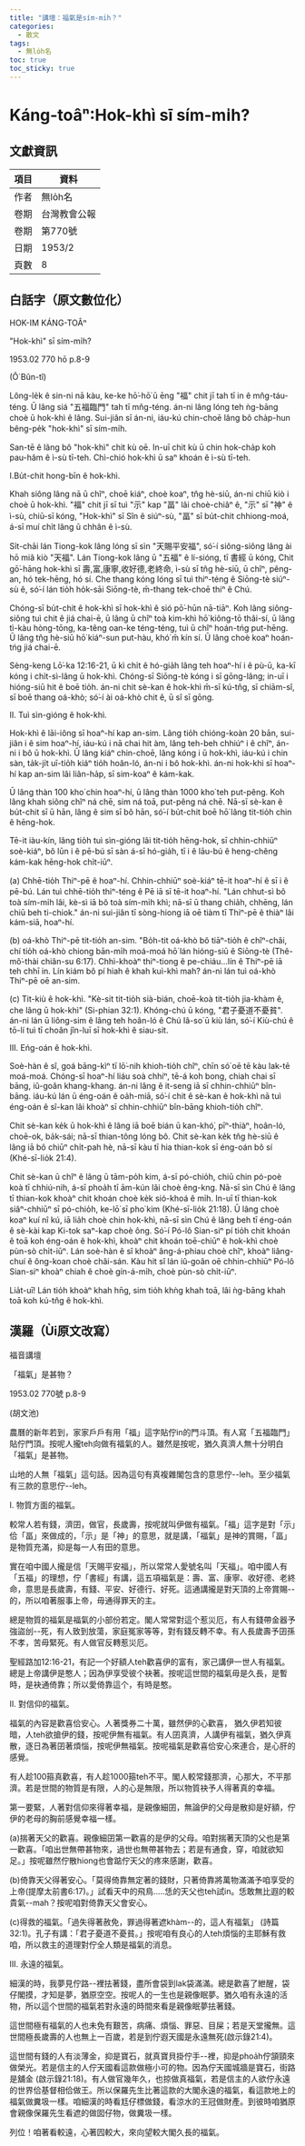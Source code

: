 ```yaml
---
title: "講壇：福氣是sím-mi̍h？"
categories:
  - 散文
tags:
  - 無lo̍h名
toc: true
toc_sticky: true
---
```


# Káng-toâⁿ:Hok-khì sī sím-mi̍h?

## 文獻資訊

| 項目 | 資料 |
|---|---|
| 作者 | 無lo̍h名 |
| 卷期 | 台灣教會公報 |
| 卷期 | 第770號 |
| 日期 | 1953/2 |
| 頁數 | 8 |

## 白話字（原文數位化）

HOK-IM KÁNG-TOÂⁿ

"Hok-khì" sī sím-mi̍h?

1953.02 770 hō p.8-9

(Ô͘ Bûn-tî)

Lông-le̍k ê sin-ni nā kàu, ke-ke hō͘-hō͘ ū ēng "福" chit jī tah tī in ê mn̂g-táu-téng. Ū lâng siá "五福臨門" tah tī mn̂g-téng. án-ni lâng lóng teh ǹg-bāng choè ū hok-khì ê lâng. Sui-jiân sī án-ni, iáu-kú chin-choē lâng bô cha̍p-hun bêng-pe̍k "hok-khì" sī sím-mi̍h.

San-tē ê lâng bô "hok-khì" chit kù oē. In-uī chit kù ū chin hok-cha̍p koh pau-hâm ê ì-sù tī-teh. Chì-chió hok-khì ū saⁿ khoán ê ì-sù tī-teh.

I.Bu̍t-chit hong-bīn ê hok-khì.

Khah siông lâng nā ū chîⁿ, choē kiáⁿ, choè koaⁿ, tn̂g hè-siū, án-ni chiū kiò i choè ū hok-khì. "福" chit jī sī tuì "示" kap "畐" lâi choè-chiâⁿ ê, "示" sī "神" ê ì-sù, chiū-sī kóng, "Hok-khì" sī Sîn ê siúⁿ-sù, "畐" sī bu̍t-chit chhiong-moá, á-sī muí chi̍t lâng ū chhân ê ì-sù.

Si̍t-chāi lán Tiong-kok lâng lóng sī sìn "天賜平安福", só͘-í siông-siông lâng ài hō miâ kiò "天福". Lán Tiong-kok lâng ū "五福" ê lí-sióng, tī 書經 ū kóng, Chit gō͘-hāng hok-khì sī 壽,富,康寧,收好德,老終命, ì-sù sī tn̂g hè-siū, ū chîⁿ, pêng-an, hó tek-hēng, hó sí. Che thang kóng lóng sī tuì thiⁿ-téng ê Siōng-tè siúⁿ-sù ê, só͘-í lán tio̍h ho̍k-sāi Siōng-tè, m̄-thang tek-choē thiⁿ ê Chú.

Chóng-sī bu̍t-chit ê hok-khì sī hok-khì ê sió pō͘-hūn nā-tiāⁿ. Koh lâng siông-siông tuì chit ê jiá chai-ē, ū lâng ū chîⁿ toà kim-khì hō͘ kiông-tō thâi-sí, ū lâng tì-kàu hòng-tōng, ka-têng oan-ke téng-téng, tuì ū chîⁿ hoán-tńg put-hēng. Ū lâng tn̂g hè-siū hō͘ kiáⁿ-sun put-hàu, khó͘ m̄ kín sí. Ū lâng choè koaⁿ hoán-tńg jiá chai-ē.

Sèng-keng Lō͘-ka 12:16-21, ū kì chi̍t ê hó-gia̍h lâng teh hoaⁿ-hí i ê pù-ū, ka-kī kóng i chi̍t-sì-lâng ū hok-khì. Chóng-sī Siōng-tè kóng i sī gōng-lâng; in-uī i hióng-siū hit ê boē tio̍h. án-ni chit sè-kan ê hok-khì m̄-sī kú-tn̂g, sī chiām-sî, sī boē thang oá-khò; só͘-í ài oá-khò chit ê, ū sî sī gōng.

II. Tuì sìn-gióng ê hok-khì.

Hok-khì ê lāi-iông sī hoaⁿ-hí kap an-sim. Lâng tio̍h chióng-koàn 20 bān, sui-jiân i ê sim hoaⁿ-hí, iáu-kú i nā chai hit àm, lâng teh-beh chhiúⁿ i ê chîⁿ, án-ni i bô ū hok-khì. Ū lâng kiáⁿ chin-choē, lâng kóng i ū hok-khì, iáu-kú i chin sàn, ta̍k-ji̍t uī-tio̍h kiáⁿ tio̍h hoân-ló, án-ni i bô hok-khì. án-ni hok-khì sī hoaⁿ-hí kap an-sim lâi liân-ha̍p, sī sim-koaⁿ ê kám-kak.

Ū lâng thàn 100 kho͘ chin hoaⁿ-hí, ū lâng thàn 1000 kho͘ teh put-pêng. Koh lâng khah siông chîⁿ ná chē, sim ná toā, put-pêng ná chē. Nā-sī sè-kan ê bu̍t-chit sī ū hān, lâng ê sim sī bô hān, só͘-í bu̍t-chit boē hō͘ lâng tit-tio̍h chin ê hēng-hok.

Tē-it iàu-kín, lâng tio̍h tuì sìn-gióng lâi tit-tio̍h hēng-hok, sī chhin-chhiūⁿ soè-kiáⁿ, bô lūn i ê pē-bú sī sàn á-sī hó-gia̍h, tī i ê lāu-bú ê heng-chêng kám-kak hēng-hok chi̍t-iūⁿ.

(a) Chhē-tio̍h Thiⁿ-pē ê hoaⁿ-hí. Chhin-chhiūⁿ soè-kiáⁿ tē-it hoaⁿ-hí ê sī i ê pē-bú. Lán tuì chhē-tio̍h thiⁿ-téng ê Pē iā sī tē-it hoaⁿ-hí. "Lán chhut-sì bô toà sím-mi̍h lâi, kè-sì iā bô toà sím-mi̍h khì; nā-sī ū thang chia̍h, chhēng, lán chiū beh ti-chiok." án-ni sui-jiân tī sòng-hiong iā oē tiàm tī Thiⁿ-pē ê thiàⁿ lâi kám-siā, hoaⁿ-hí.

(b) oá-khò Thiⁿ-pē tit-tio̍h an-sim. "Bo̍h-tit oá-khò bô tiāⁿ-tio̍h ê chîⁿ-châi, chí tio̍h oá-khò chiong bān-mi̍h moá-moá hō͘ lán hióng-siū ê Siōng-tè (Thê-mô͘-thài chiân-su 6:17). Chhì-khoàⁿ thiⁿ-tiong ê pe-chiáu...lín ê Thiⁿ-pē iā teh chhī in. Lín kiám bô pí hiah ê khah kuì-khì mah? án-ni lán tuì oá-khò Thiⁿ-pē oē an-sim.

(c) Tit-kiù ê hok-khì. "Kè-sit tit-tio̍h sià-bián, choē-koà tit-tio̍h jia-khàm ê, che lâng ū hok-khì" (Si-phian 32:1). Khóng-chú ū kóng, "君子憂道不憂貧". án-ni lán ū liông-sim ê lâng teh hoân-ló ê Chú Iâ-so͘ ū kiù lán, só͘-í Kiù-chú ê tō-lí tuì tī choân jîn-luī sī hok-khì ê siau-sit.

III. Eńg-oán ê hok-khì.

Soè-hàn ê sî, goá bāng-kìⁿ tī lō͘-nih khioh-tio̍h chîⁿ, chīn só͘ oē tē kàu lak-tē moá-moá. Chóng-sī hoaⁿ-hí liáu soà chhíⁿ, tē-á koh bong, chiah chai sī bāng, iû-goân khang-khang. án-ni lâng ê it-seng iā sī chhin-chhiūⁿ bîn-bāng. iáu-kú lán ū éng-oán ê oa̍h-miā, só͘-í chit ê sè-kan ê hok-khì nā tuì éng-oán ê sî-kan lâi khoàⁿ sī chhin-chhiūⁿ bîn-bāng khioh-tio̍h chîⁿ.

Chit sè-kan ke̍k ū hok-khì ê lâng iā boē bián ū kan-khó͘, pīⁿ-thiàⁿ, hoân-ló, choē-ok, ba̍k-sái; nā-sī thian-tông lóng bô. Chit sè-kan ke̍k tn̂g hè-siū ê lâng iā bô chiūⁿ chi̍t-pah hè, nā-sī kàu tī hia thian-kok sī éng-oán bô sí (Khé-sī-lio̍k 21:4).

Chit sè-kan ū chîⁿ ê lâng ū tām-po̍h kim, á-sī pó-chio̍h, chiū chin pó-poè koà tī chhiú-nih, á-sī phoa̍h tī ām-kún lâi choè êng-kng. Nā-sī sìn Chú ê lâng tī thian-kok khoàⁿ chit khoán choè ke̍k sió-khoá ê mi̍h. In-uī tī thian-kok siâⁿ-chhiūⁿ sī pó-chio̍h, ke-lō͘ sī pho͘ kim (Khé-sī-lio̍k 21:18). Ū lâng choè koaⁿ kuí nî kú, iā lia̍h choè chin hok-khì, nā-sī sìn Chú ê lâng beh tī éng-oán ê sè-kài kap Ki-tok saⁿ-kap choè ông. Só͘-í Pó-lô Sian-siⁿ pí tio̍h chit khoán ê toā koh éng-oán ê hok-khì, khoàⁿ chit khoán toē-chiūⁿ ê hok-khì choè pùn-sò chi̍t-iūⁿ. Lán soè-hàn ê sî khoàⁿ âng-á-phiau choè chîⁿ, khoàⁿ liâng-chuí ê ông-koan choè châi-sán. Kàu hit sî lán iû-goân oē chhin-chhiūⁿ Pó-lô Sian-siⁿ khoàⁿ chiah ê choè gín-á-mi̍h, choè pùn-sò chi̍t-iūⁿ.

Lia̍t-uī! Lán tio̍h khoàⁿ khah hn̄g, sim tio̍h khǹg khah toā, lâi ǹg-bāng khah toā koh kú-tn̂g ê hok-khì.

## 漢羅（Ùi原文改寫）

福音講壇

「福氣」是甚物？

1953.02 770號 p.8-9

(胡文池)

農曆的新年若到，家家戶戶有用「福」這字貼佇in的門斗頂。有人寫「五福臨門」貼佇門頂。按呢人攏teh向做有福氣的人。雖然是按呢，猶久真濟人無十分明白「福氣」是甚物。

山地的人無「福氣」這句話。因為這句有真複雜閣包含的意思佇--leh。至少福氣有三款的意思佇--leh。

I. 物質方面的福氣。

較常人若有錢，濟囝，做官，長歲壽，按呢就叫伊做有福氣。「福」這字是對「示」佮「畐」來做成的，「示」是「神」的意思，就是講，「福氣」是神的賞賜，「畐」是物質充滿，抑是每一人有田的意思。

實在咱中國人攏是信「天賜平安福」，所以常常人愛號名叫「天福」。咱中國人有「五福」的理想，佇「書經」有講，這五項福氣是：壽、富、康寧、收好德、老終命，意思是長歲壽，有錢、平安、好德行、好死。這通講攏是對天頂的上帝賞賜--的，所以咱著服事上帝，毋通得罪天的主。

總是物質的福氣是福氣的小部份若定。閣人常常對這个惹災厄，有人有錢帶金器予強盜刣--死，有人致到放蕩，家庭冤家等等，對有錢反轉不幸。有人長歲壽予囝孫不孝，苦毋緊死。有人做官反轉惹災厄。

聖經路加12:16-21，有記一个好額人teh歡喜伊的富有，家己講伊一世人有福氣。總是上帝講伊是憨人；因為伊享受彼个袂著。按呢這世間的福氣毋是久長，是暫時，是袂通倚靠；所以愛倚靠這个，有時是憨。

II. 對信仰的福氣。

福氣的內容是歡喜佮安心。人著獎券二十萬，雖然伊的心歡喜， 猶久伊若知彼暗，人teh欲搶伊的錢，按呢伊無有福氣。有人囝真濟，人講伊有福氣，猶久伊真散，逐日為著囝著煩惱，按呢伊無福氣。按呢福氣是歡喜佮安心來連合，是心肝的感覺。

有人趁100箍真歡喜，有人趁1000箍teh不平。閣人較常錢那濟，心那大，不平那濟。若是世間的物質是有限，人的心是無限，所以物質袂予人得著真的幸福。

第一要緊，人著對信仰來得著幸福，是親像細囝，無論伊的父母是散抑是好額，佇伊的老母的胸前感覺幸福一樣。

(a)揣著天父的歡喜。親像細囝第一歡喜的是伊的父母。咱對揣著天頂的父也是第一歡喜。「咱出世無帶甚物來，過世也無帶甚物去；若是有通食，穿，咱就欲知足。」按呢雖然佇散hiong也會踮佇天父的疼來感謝，歡喜。

(b)倚靠天父得著安心。「莫得倚靠無定著的錢財，只著倚靠將萬物滿滿予咱享受的上帝(提摩太前書6:17)。」試看天中的飛鳥.....恁的天父也teh試in。恁敢無比遐的較貴氣--mah？按呢咱對倚靠天父會安心。

(c)得救的福氣。「過失得著赦免，罪過得著遮khàm--的，這人有福氣」 (詩篇32:1)。孔子有講：「君子憂道不憂貧。」按呢咱有良心的人teh煩惱的主耶穌有救咱，所以救主的道理對佇全人類是福氣的消息。

III. 永遠的福氣。

細漢的時，我夢見佇路--裡抾著錢，盡所會袋到lak袋滿滿。總是歡喜了紲醒，袋仔閣摸，才知是夢，猶原空空。按呢人的一生也是親像眠夢。猶久咱有永遠的活物，所以這个世間的福氣若對永遠的時間來看是親像眠夢抾著錢。

這世間極有福氣的人也未免有艱苦，病痛、煩惱、罪惡、目屎；若是天堂攏無。這世間極長歲壽的人也無上一百歲，若是到佇遐天國是永遠無死(啟示錄21:4)。

這世間有錢的人有淡薄金，抑是寶石，就真寶貝掛佇手--裡，抑是phoa̍h佇頷頸來做榮光。若是信主的人佇天國看這款做極小可的物。因為佇天國城牆是寶石，街路是舖金 (啟示錄21:18)。有人做官幾年久，也掠做真福氣，若是信主的人欲佇永遠的世界佮基督相佮做王。所以保羅先生比著這款的大閣永遠的福氣，看這款地上的福氣做糞圾一樣。咱細漢的時看尪仔標做錢，看涼水的王冠做財產。到彼時咱猶原會親像保羅先生看遮的做囡仔物，做糞圾一樣。

列位！咱著看較遠，心著囥較大，來向望較大閣久長的福氣。
